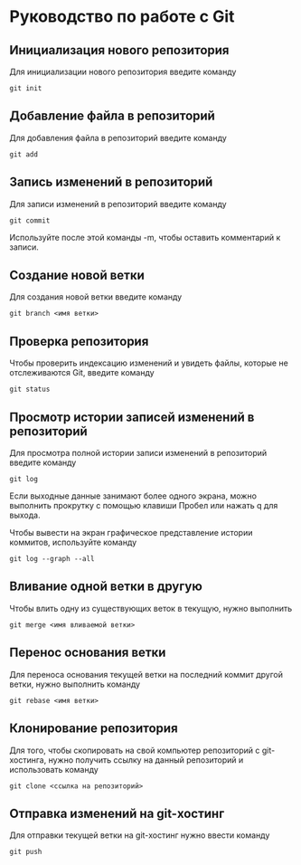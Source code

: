 # Руководство по работе с Git

## Инициализация нового репозитория

Для инициализации нового репозитория введите команду 

```
git init
```
## Добавление файла в репозиторий

Для добавления файла в репозиторий введите команду

```
git add
```
## Запись изменений в репозиторий

Для записи изменений в репозиторий введите команду

```
git commit
```

Используйте после этой команды -m, чтобы оставить комментарий к записи. 

## Создание новой ветки

Для создания новой ветки введите команду

```
git branch <имя ветки>
```

## Проверка репозитория

Чтобы проверить индексацию изменений и увидеть файлы, которые не отслеживаются Git, введите команду

```
git status
```
## Просмотр истории записей изменений в репозиторий

Для просмотра полной истории записи изменений в репозиторий введите команду 

```
git log
```

Если выходные данные занимают более одного экрана, можно выполнить прокрутку с помощью клавиши Пробел или нажать q для выхода.

Чтобы вывести на экран графическое представление истории коммитов, используйте команду

```
git log --graph --all
```

## Вливание одной ветки в другую

Чтобы влить одну из существующих веток в текущую, нужно выполнить 

```
git merge <имя вливаемой ветки>
```
## Перенос основания ветки

Для переноса основания текущей ветки на последний коммит другой ветки, нужно выполнить команду

```
git rebase <имя ветки>
```

## Клонирование репозитория

Для того, чтобы скопировать на свой компьютер репозиторий с git-хостинга, нужно получить ссылку на данный репозиторий и использовать команду

```
git clone <ссылка на репозиторий>
```

## Отправка изменений на git-хостинг

Для отправки текущей ветки на git-хостинг нужно ввести команду 

```
git push
```
